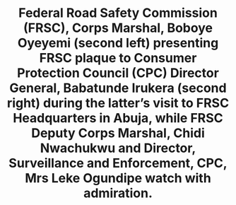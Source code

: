 ---
title: "Federal Road Safety Commission (FRSC), Corps Marshal, Boboye Oyeyemi (second left) presenting FRSC plaque to Consumer Protection Council (CPC) Director General, Babatunde Irukera (second right) during the latter’s visit to FRSC Headquarters in Abuja, while FRSC Deputy Corps Marshal, Chidi Nwachukwu and Director, Surveillance and Enforcement, CPC, Mrs Leke Ogundipe watch with admiration."
image: /uploads/frsc-01.jpg
dimensions: 1012x675
---